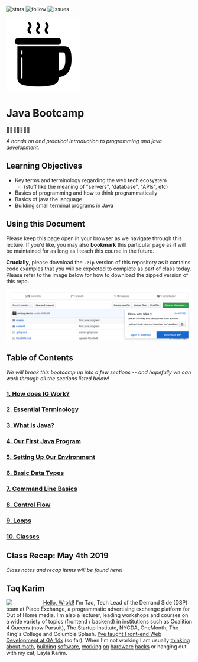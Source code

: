 ![stars](https://img.shields.io/github/stars/mottaquikarim/JavaBootcamp.svg?style=for-the-badge) ![follow](https://img.shields.io/github/followers/mottaquikarim.svg?label=Follow%20me%21&style=for-the-badge) ![issues](https://img.shields.io/github/issues/mottaquikarim/JavaBootcamp/open.svg?style=for-the-badge)


![jscon](assets/javaicon.png)

# Java Bootcamp 
🎉🎈🎂🍾🎊🍻💃


*A hands on and practical introduction
 to programming and java development.*

## Learning Objectives

* Key terms and terminology regarding the web tech ecosystem 
	* (stuff like the meaning of "servers", 'database", "APIs", etc)
* Basics of programming and how to think programmatically
* Basics of java the language
* Building small terminal programs in Java

## Using this Document

Please keep this page open in your browser as we navigate through this lecture. If you'd like, you may also **bookmark** this particular page as it will be maintained for as long as I teach this course in the future.

**Crucially**, please download the `.zip` version of this repository as it contains code examples that you will be expected to complete as part of class today. Please refer to the image below for how to download the zipped version of this repo.

![zip](assets/unzip.png)


## Table of Contents
*We will break this bootcamp up into a few sections -- and hopefully we can work through all the sections listed below!*

### [1. How does IG Work?](content/how_does_ig_work/README.md)
### [2. Essential Terminology](content/essential_terminology/README.md)
### [3. What is Java?](content/what_is_java/README.md)
### [4. Our First Java Program](content/our_first_java_program/README.md)
### [5. Setting Up Our Environment](content/setting_up_our_environment/README.md)
### [6. Basic Data Types](content/basic_data_types/README.md)
### [7. Command Line Basics](content/command_line_basics/README.md)
### [8. Control Flow](content/control_flow/README.md)
### [9. Loops](content/loops/README.md)
### [10. Classes](content/classes/README.md)



## Class Recap: May 4th 2019

*Class notes and recap items will be found here!*


## Taq Karim
<img src="https://github.com/mottaquikarim/JavascriptBootcamp/blob/master/assets/taq.jpg?raw=true" style="width: 100px; height: auto;" width="100" align="left"> 

[Hello, Wrold!](https://medium.com/@the_taqquikarim/console-log-hello-wrold-3e3abeb44396) I'm Taq, Tech Lead of the Demand Side (DSP) team at Place Exchange, a programmatic advertising exchange platform for Out of Home media. I'm also a lecturer, leading workshops and courses on a wide variety of topics (frontend / backend) in institutions such as Coalition 4 Queens (now Pursuit), The Startup Institute, NYCDA, OneMonth, The King's College and Columbia Splash. [I've taught Front-end Web Development at GA 14x](https://medium.com/@the_taqquikarim/10-lessons-learned-from-100-weeks-of-teaching-fewd-12c43db14f6b) (so far). When I'm not working I am usually [thinking about math](https://medium.com/math-musings/why-does-25-25-2-2-1-100-25-an-explanation-6c7e7b283d41), [building](https://medium.com/@the_taqquikarim/a-technique-for-saving-content-from-a-data-text-html-uri-10f045a8876d) [software](https://medium.com/@the_taqquikarim/introducing-bonfire-2c0e437895e2), [working](https://photos.app.goo.gl/w1crzgI7DqCgGR373) [on](https://photos.app.goo.gl/EaFkp5SmyO0opkg32) [hardware](https://photos.app.goo.gl/tvxPl2zbIMl7FEnK2) [hacks](https://www.instagram.com/p/8rARZNND_t/?taken-by=taqqui.karim) or hanging out with my cat, Layla Karim.

